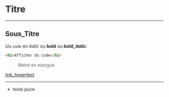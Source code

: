 # Titre

---

## Sous_Titre

Uu `code` en _italic_ ou **bold** ou **_bold_italic_**.

```html
<h1>Afficher du code</h1>
```

> Metre en exergue.

[link_hypertext](https://url)

---

- texte puce
